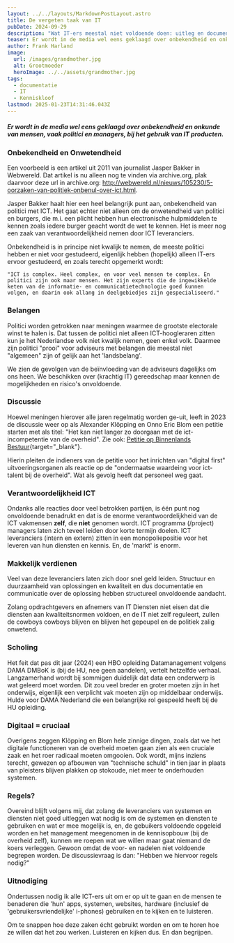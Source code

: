```yaml
---
layout: ../../layouts/MarkdownPostLayout.astro
title: De vergeten taak van IT
pubDate: 2024-09-29
description: "Wat IT-ers meestal niet voldoende doen: uitleg en documentatie."
teaser: Er wordt in de media wel eens geklaagd over onbekendheid en onkunde van mensen, vaak politici en managers, bij het gebruik van IT producten. Verantwoordelijkheid IT-vakmensen wordt niet genomen.
author: Frank Harland
image:
  url: /images/grandmother.jpg
  alt: Grootmoeder
  heroImage: ../../assets/grandmother.jpg
tags:
  - documentatie
  - IT
  - Kenniskloof
lastmod: 2025-01-23T14:31:46.043Z
---
```

##### Er wordt in de media wel eens geklaagd over onbekendheid en onkunde van mensen, vaak politici en managers, bij het gebruik van IT producten.

### Onbekendheid en Onwetendheid
Een voorbeeld is een artikel uit 2011 van journalist Jasper Bakker in Webwereld. Dat artikel is nu alleen nog te vinden via archive.org, plak daarvoor deze url in archive.org: http://webwereld.nl/nieuws/105230/5-oorzaken-van-politiek-onbenul-over-ict.html. 

Jasper Bakker haalt hier een heel belangrijk punt aan, onbekendheid van politici met ICT. Het gaat echter niet alleen om de onwetendheid van politici en burgers, die m.i. een plicht hebben hun electronische hulpmiddelen te kennen zoals iedere burger geacht wordt de wet te kennen. Het is meer nog een zaak van verantwoordelijkheid nemen door ICT leveranciers.

Onbekendheid is in principe niet kwalijk te nemen, de meeste politici hebben er niet voor gestudeerd, eigenlijk hebben (hopelijk) alleen IT-ers ervoor gestudeerd, en zoals terecht opgemerkt wordt:

```"ICT is complex. Heel complex, en voor veel mensen te complex. En politici zijn ook maar mensen. Het zijn experts die de ingewikkelde keten van de informatie- en communicatietechnologie goed kunnen volgen, en daarin ook allang in deelgebiedjes zijn gespecialiseerd."```

### Belangen
Politici worden getrokken naar meningen waarmee de grootste electorale winst te halen is. Dat tussen de politici niet alleen ICT-hoogleraren zitten kun je het Nederlandse volk niet kwalijk nemen, geen enkel volk. Daarmee zijn politici "prooi" voor adviseurs met belangen die meestal niet "algemeen" zijn of gelijk aan het 'landsbelang'. 

We zien de gevolgen van de beïnvloeding van de adviseurs dagelijks om ons heen. We beschikken over (krachtig IT) gereedschap maar kennen de mogelijkheden en risico's onvoldoende.

### Discussie
Hoewel meningen hierover alle jaren regelmatig worden ge-uit, leeft in 2023 de discussie weer op als Alexander Klöpping en Onno Eric Blom een petitie starten met als titel: "Het kan niet langer zo doorgaan met de ict-incompetentie van de overheid". Zie ook: [Petitie op Binnenlands Bestuur](https://www.binnenlandsbestuur.nl/digitaal/herprogrammeer-de-overheid-ontvangt-bijval-en-kritiek){target="_blank"}.

Hierin pleiten de indieners van de petitie voor het inrichten van "digital first" uitvoeringsorganen als reactie op de "ondermaatse waardeing voor ict-talent bij de overheid". Wat als gevolg heeft dat personeel weg gaat.

### Verantwoordelijkheid ICT
Ondanks alle reacties door veel betrokken partijen, is één punt nog onvoldoende benadrukt en dat is de enorme verantwoordelijkheid van de ICT vakmensen **zelf**, die **niet** genomen wordt. ICT programma (/project) managers laten zich teveel leiden door korte termijn doelen. ICT leveranciers (intern en extern) zitten in een monopoliepositie voor het leveren van hun diensten en kennis. En, de 'markt' is enorm.

### Makkelijk verdienen
Veel van deze leveranciers laten zich door snel geld leiden. Structuur en duurzaamheid van oplossingen en kwaliteit en dus documentatie en communicatie over de oplossing hebben structureel onvoldoende aandacht.

Zolang opdrachtgevers en afnemers van IT Diensten niet eisen dat die diensten aan kwaliteitsnormen voldoen, en de IT niet zelf reguleert, zullen de cowboys cowboys blijven en blijven het gepeupel en de politiek zalig onwetend.

### Scholing
Het feit dat pas dit jaar (2024) een HBO opleiding Datamanagement volgens DAMA DMBoK is (bij de HU, nee geen aandelen), vertelt hetzelfde verhaal. Langzamerhand wordt bij sommigen duidelijk dat data een onderwerp is wat geleerd moet worden. Dit zou veel breder en groter moeten zijn in het onderwijs, eigenlijk een verplicht vak moeten zijn op middelbaar onderwijs. Hulde voor DAMA Nederland die een belangrijke rol gespeeld heeft bij de HU opleiding.

### Digitaal = cruciaal
Overigens zeggen Klöpping en Blom hele zinnige dingen, zoals dat we het digitale functioneren van de overheid moeten gaan zien als een cruciale zaak en het roer radicaal moeten omgooien.
Ook wordt, mijns inziens terecht, gewezen op afbouwen van "technische schuld" in tien jaar in plaats van pleisters blijven plakken op stokoude, niet meer te onderhouden systemen.

### Regels?
Overeind blijft volgens mij, dat zolang de leveranciers van systemen en diensten niet goed uitleggen wat nodig is om de systemen en diensten te gebruiken en wat er mee mogelijk is, en, de gebuikers voldoende opgeleid worden en het management meegenomen in de kennisopbouw (bij de overheid zelf), kunnen we roepen wat we willen maar gaat niemand de koers verleggen. Gewoon omdat de voor- en nadelen niet voldoende begrepen worden. De discussievraag is dan: "Hebben we hiervoor regels nodig?"

### Uitnodiging
Ondertussen nodig ik alle ICT-ers uit om er op uit te gaan en de mensen te benaderen die 'hun' apps, systemen, websites, hardware (inclusief de 'gebruikersvriendelijke' i-phones) gebruiken en te kijken en te luisteren. 

Om te snappen hoe deze zaken écht gebruikt worden en om te horen hoe ze wíllen dat het zou werken. Luisteren en kijken dus. En dan begrijpen. 